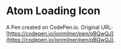 # Atom Loading Icon

A Pen created on CodePen.io. Original URL: [https://codepen.io/jonmilner/pen/qBQwQJ](https://codepen.io/jonmilner/pen/qBQwQJ).

